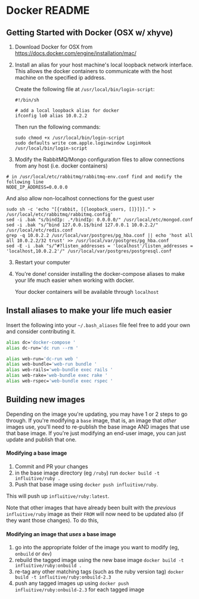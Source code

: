 # Docker README


## Getting Started with Docker (OSX w/ xhyve)

1. Download Docker for OSX  from https://docs.docker.com/engine/installation/mac/

2. Install an alias for your host machine's local loopback network interface.  This
   allows the docker containers to communicate with the host machine on the
   specified ip address.

   Create the following file at `/usr/local/bin/login-script`:
   ```
   #!/bin/sh

   # add a local loopback alias for docker
   ifconfig lo0 alias 10.0.2.2
   ```

   Then run the following commands:
   ```
   sudo chmod +x /usr/local/bin/login-script
   sudo defaults write com.apple.loginwindow LoginHook /usr/local/bin/login-script
   ```

3. Modify the RabbitMQ/Mongo configuration files to allow connections from any host (i.e. docker containers)

  ```
  # in /usr/local/etc/rabbitmq/rabbitmq-env.conf find and modify the following line
  NODE_IP_ADDRESS=0.0.0.0
  ```

  And also allow non-localhost connections for the guest user

  ```
  sudo sh -c 'echo "[{rabbit, [{loopback_users, []}]}]." > /usr/local/etc/rabbitmq/rabbitmq.config'
  sed -i .bak "s/bindIp: .*/bindIp: 0.0.0.0/" /usr/local/etc/mongod.conf
  sed -i .bak "s/^bind 127.0.0.1$/bind 127.0.0.1 10.0.2.2/" /usr/local/etc/redis.conf
  grep -q 10.0.2.2 /usr/local/var/postgres/pg_hba.conf || echo 'host all all 10.0.2.2/32 trust' >> /usr/local/var/postgres/pg_hba.conf
  sed -E -i .bak "s/^#?listen_addresses = 'localhost'/listen_addresses = 'localhost,10.0.2.2'/" /usr/local/var/postgres/postgresql.conf
  ```

3. Restart your computer

4. You're done! consider installing the docker-compose aliases to make your life
   much easier when working with docker.

   Your docker containers will be available through `localhost`

## Install aliases to make your life much easier

Insert the following into your `~/.bash_aliases` file feel free to add your own
and consider contributing it.

```bash
alias dc='docker-compose '
alias dc-run='dc run --rm '

alias web-run='dc-run web '
alias web-bundle='web-run bundle '
alias web-rails='web-bundle exec rails '
alias web-rake='web-bundle exec rake '
alias web-rspec='web-bundle exec rspec '
```

## Building new images

Depending on the image you're updating, you may have 1 or 2 steps to go through. If you're modifying a `base` image, that is, an image that *other* images use, you'll need to re-publish the base image AND images that use that base image. If you're just modifying an end-user image, you can just update and publish that one.

#### Modifying a base image

1. Commit and PR your changes
2. in the base image directory (eg `/ruby`) run `docker build -t influitive/ruby .`
3. Push that base image using `docker push influitive/ruby`.

This will push up `influitive/ruby:latest`.

Note that other images that have already been built with the *previous* `influitive/ruby` image as their `FROM` will now need to be updated also (if they want those changes). To do this,

#### Modifying an image that *uses* a base image

1. go into the appropriate folder of the image you want to modify (eg, `onbuild` or `dev`)
2. rebuild the tagged image using the new base image `docker build -t influitive/ruby:onbuild .`
3. re-tag any other matching tags (such as the ruby version tag) `docker build -t influitive/ruby:onbuild-2.3`
4. push any tagged images up using `docker push influitive/ruby:onbuild-2.3` for each tagged image
